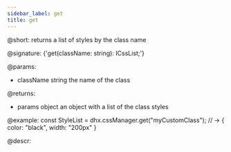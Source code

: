 ```yaml
---
sidebar_label: get
title: get
---          
```


@short: returns a list of styles by the class name

@signature: {'get(className: string): ICssList;'}

@params:
- className      string     the name of the class


@returns:

- params      object     an object with a list of the class styles

@example:
const StyleList =  dhx.cssManager.get("myCustomClass");
// -> { color: "black", width: "200px" }



@descr:




